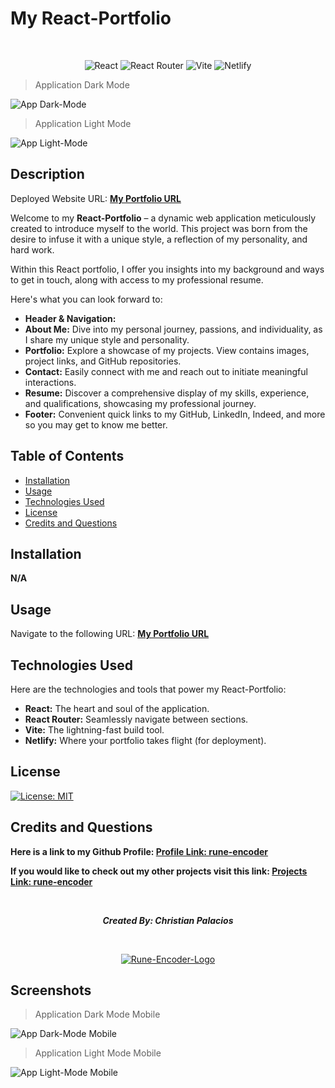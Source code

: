 # My React-Portfolio 
<br> <p align="center">
![React](https://img.shields.io/badge/React-61DAFB.svg?style=for-the-badge&logo=React&logoColor=black)
![React Router](https://img.shields.io/badge/React%20Router-CA4245.svg?style=for-the-badge&logo=React-Router&logoColor=white)
![Vite](https://img.shields.io/badge/Vite-646CFF.svg?style=for-the-badge&logo=Vite&logoColor=white)
![Netlify](https://img.shields.io/badge/Netlify-00C7B7.svg?style=for-the-badge&logo=Netlify&logoColor=white)
</p>

>Application Dark Mode

![App Dark-Mode](./src/assets/screenshots/dark-mode.png)

>Application Light Mode

![App Light-Mode](./src/assets/screenshots/light-mode.png)

## Description

Deployed Website URL: **[My Portfolio URL](https://christian-palacios-portfolio.netlify.app/)**

Welcome to my **React-Portfolio** – a dynamic web application meticulously created to introduce myself to the world. This project was born from the desire to infuse it with a unique style, a reflection of my personality, and hard work.  

Within this React portfolio, I offer you insights into my background and ways to get in touch, along with access to my professional resume.  

Here's what you can look forward to:

- **Header & Navigation:**
- **About Me:** Dive into my personal journey, passions, and individuality, as I share my unique style and personality.
- **Portfolio:** Explore a showcase of my projects. View contains images, project links, and GitHub repositories.
- **Contact:** Easily connect with me and reach out to initiate meaningful interactions.
- **Resume:** Discover a comprehensive display of my skills, experience, and qualifications, showcasing my professional journey.
- **Footer:** Convenient quick links to my GitHub, LinkedIn, Indeed, and more so you may get to know me better.


## Table of Contents

- [Installation](#installation)
- [Usage](#usage)
- [Technologies Used](#technologies-used)
- [License](#license)
- [Credits and Questions](#credits-and-questions)

## Installation

**N/A**

## Usage

Navigate to the following URL: **[My Portfolio URL](https://christian-palacios-portfolio.netlify.app/)**

## Technologies Used

Here are the technologies and tools that power my React-Portfolio:

- **React:** The heart and soul of the application.
- **React Router:** Seamlessly navigate between sections.
- **Vite:** The lightning-fast build tool.
- **Netlify:** Where your portfolio takes flight (for deployment).

## License

[![License: MIT](https://img.shields.io/badge/License-MIT-yellow.svg)](https://opensource.org/licenses/MIT)

## Credits and Questions

**Here is a link to my Github Profile: [Profile Link: rune-encoder](https://github.com/rune-encoder)**

**If you would like to check out my other projects visit this link: [Projects Link: rune-encoder](https://github.com/rune-encoder?tab=repositories)**

<br> <p align="center">
**_Created By: Christian Palacios_**

</p>

<br> <p align="center">
[![Rune-Encoder-Logo](./src/assets/ᚱuᚢeEᚢcᛟdeᚱ.svg)](https://github.com/rune-encoder?tab=repositories)

</p>

## Screenshots
>Application Dark Mode Mobile

![App Dark-Mode Mobile](./src/assets/screenshots/dark-mobile.png)

>Application Light Mode Mobile

![App Light-Mode Mobile](./src/assets/screenshots/light-mobile.png)
